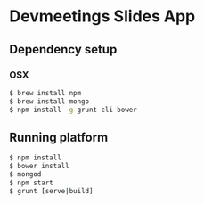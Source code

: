 # Devmeetings Slides App

## Dependency setup

### OSX

```sh
$ brew install npm
$ brew install mongo
$ npm install -g grunt-cli bower
```

## Running platform

```sh
$ npm install
$ bower install
$ mongod
$ npm start
$ grunt [serve|build]
```
